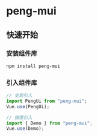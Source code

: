 # peng-mui

## 快速开始

### 安装组件库

```bash
npm install peng-mui
```

### 引入组件库

```javascript
// 全局引入
import PengUi from "peng-mui";
Vue.use(PengUi);

// 按需引入
import { Demo } from "peng-mui";
Vue.use(Demo);
```
